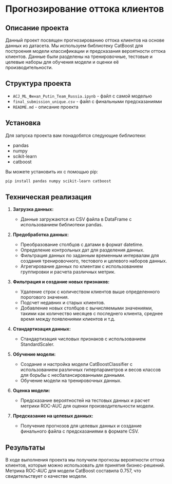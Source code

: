 # Прогнозирование оттока клиентов

## Описание проекта

Данный проект посвящен прогнозированию оттока клиентов на основе данных из датасета. Мы используем библиотеку CatBoost для построения модели классификации и предсказания вероятности оттока клиентов. Данные были разделены на тренировочные, тестовые и целевые наборы для обучения модели и оценки её производительности.

## Структура проекта

- `ACJ_ML_Финал_Putin_Team_Russia.ipynb` - файл с самой моделью
- `final_submission_unique.csv` - файл с финальными предсказаниями
- `README.md` - описание проекта

## Установка

Для запуска проекта вам понадобятся следующие библиотеки:

- pandas
- numpy
- scikit-learn
- catboost

Вы можете установить их с помощью pip:

```bash
pip install pandas numpy scikit-learn catboost
```


## Техническая реализация

1. **Загрузка данных:**
    - Данные загружаются из CSV файла в DataFrame с использованием библиотеки pandas.

2. **Предобработка данных:**
    - Преобразование столбцов с датами в формат datetime.
    - Определение контрольных дат для разделения данных.
    - Фильтрация данных по заданным временным интервалам для создания тренировочного, тестового и целевого наборов данных.
    - Агрегирование данных по клиентам с использованием группировки и расчета различных метрик.

3. **Фильтрация и создание новых признаков:**
    - Удаление строк с количеством клиентов выше определенного порогового значения.
    - Подсчет недавних и старых клиентов.
    - Добавление новых столбцов с вычисляемыми значениями, такими как количество месяцев с последнего клиента, среднее время между появлениями клиентов и т.д.

4. **Стандартизация данных:**
    - Стандартизация числовых признаков с использованием StandardScaler.

5. **Обучение модели:**
    - Создание и настройка модели CatBoostClassifier с использованием различных гиперпараметров и весов классов для борьбы с несбалансированными данными.
    - Обучение модели на тренировочных данных.

6. **Оценка модели:**
    - Предсказание вероятностей на тестовых данных и расчет метрики ROC-AUC для оценки производительности модели.

7. **Предсказание на целевых данных:**
    - Получение прогнозов для целевых данных и создание финального файла с предсказаниями в формате CSV.

## Результаты

В ходе выполнения проекта мы получили прогнозы вероятности оттока клиентов, которые можно использовать для принятия бизнес-решений. Метрика ROC-AUC для модели CatBoost составила 0.757, что свидетельствует о качестве модели.
